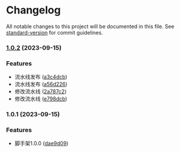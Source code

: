 # Changelog

All notable changes to this project will be documented in this file. See [standard-version](https://github.com/conventional-changelog/standard-version) for commit guidelines.

### [1.0.2](https://github.com/hanhanbuku/vue3-cli/compare/v1.0.1...v1.0.2) (2023-09-15)


### Features

* 流水线发布 ([a3c4dcb](https://github.com/hanhanbuku/vue3-cli/commit/a3c4dcb6203168ade98952f72775405093704871))
* 流水线发布 ([a56d226](https://github.com/hanhanbuku/vue3-cli/commit/a56d226cc549ce8d4e47dc5c12667432d1d78b70))
* 修改流水线 ([2a787c2](https://github.com/hanhanbuku/vue3-cli/commit/2a787c25f19f025db4e30b751987e5efecfca173))
* 修改流水线 ([e798dcb](https://github.com/hanhanbuku/vue3-cli/commit/e798dcb3654ebc9d11966277b9c11381f2adbc65))

### 1.0.1 (2023-09-15)


### Features

* 脚手架1.0.0 ([dae9d09](https://github.com/hanhanbuku/vue3-cli/commit/dae9d09aaa02421ddf44f20e8ac84e52c92a3acd))
